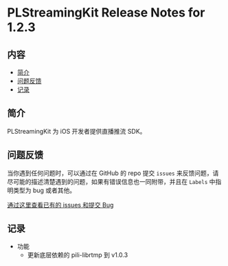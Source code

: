 # PLStreamingKit Release Notes for 1.2.3

## 内容

- [简介](#简介)
- [问题反馈](#问题反馈)
- [记录](#记录)

## 简介

PLStreamingKit 为 iOS 开发者提供直播推流 SDK。

## 问题反馈

当你遇到任何问题时，可以通过在 GitHub 的 repo 提交 ```issues``` 来反馈问题，请尽可能的描述清楚遇到的问题，如果有错误信息也一同附带，并且在 ```Labels``` 中指明类型为 bug 或者其他。

[通过这里查看已有的 issues 和提交 Bug](https://github.com/pili-engineering/PLStreamingKit/issues)

## 记录

- 功能
  - 更新底层依赖的 pili-librtmp 到 v1.0.3
